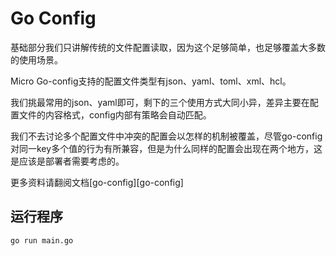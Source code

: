 # Go Config

基础部分我们只讲解传统的文件配置读取，因为这个足够简单，也足够覆盖大多数的使用场景。

Micro Go-config支持的配置文件类型有json、yaml、toml、xml、hcl。

我们挑最常用的json、yaml即可，剩下的三个使用方式大同小异，差异主要在配置文件的内容格式，config内部有策略会自动匹配。

我们不去讨论多个配置文件中冲突的配置会以怎样的机制被覆盖，尽管go-config对同一key多个值的行为有所兼容，但是为什么同样的配置会出现在两个地方，这是应该是部署者需要考虑的。

更多资料请翻阅文档[go-config][go-config]

## 运行程序

```bash
go run main.go
```